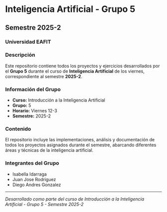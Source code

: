 # Inteligencia Artificial - Grupo 5
## Semestre 2025-2
### Universidad EAFIT

### Descripción

Este repositorio contiene todos los proyectos y ejercicios desarrollados por el **Grupo 5** durante el curso de **Inteligencia Artificial** de los viernes, correspondiente al semestre **2025-2**.

### Información del Grupo

- **Curso:** Introducción a la Inteligencia Artificial
- **Grupo:** 5
- **Horario:** Viernes 12-3
- **Semestre:** 2025-2

### Contenido

El repositorio incluye las implementaciones, análisis y documentación de todos los proyectos asignados durante el semestre, abarcando diferentes áreas y técnicas de la inteligencia artificial.

### Integrantes del Grupo

- Isabella Idarraga
- Juan Jose Rodriguez
- Diego Andres Gonzalez

---

*Desarrollado como parte del curso de Introducción a la Inteligencia Artificial - Grupo 5 - Semestre 2025-2*